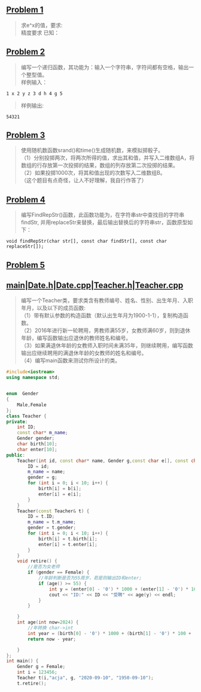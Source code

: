 ## [Problem 1](1/1.cpp)
> 求e^x的值，要求:</br>
精度要求
> 已知：</br>

## [Problem 2](2/2.cpp)
> 编写一个递归函数，其功能为：输入一个字符串，字符间都有空格，输出一个整型值。</br>
> 样例输入：

```
1 x 2 y z 3 d h 4 g 5
```
> 样例输出:

```
54321
```

## [Problem 3](3/3.cpp)
> 使用随机数函数srand()和time()生成随机数，来模拟掷骰子。</br>
> （1）分别投掷两次，将两次所得的值，求出其和值，并写入二维数组A，将数组的行存放第一次投掷的结果，数组的列存放第二次投掷的结果。</br>
> （2）如果投掷1000次，将其和值出现的次数写入二维数组B。</br>
> （这个题目有点奇怪，让人不好理解，我自行作答了）
## [Problem 4](4/4.cpp)
> 编写FindRepStr()函数，此函数功能为，在字符串str中查找目的字符串findStr, 并用replaceStr来替换，最后输出替换后的字符串str，函数原型如下：

```
void findRepStr(char str[], const char findStr[], const char replaceStr[]);
```
## [Problem 5]()
## [main](5/main.cpp)|[Date.h](5/Date.h)|[Date.cpp](5/Date.cpp)|[Teacher.h](5/Teacher.h)|[Teacher.cpp](5/Teacher.cpp)
> 编写一个Teacher类，要求类含有教师编号、姓名、性别、出生年月、入职年月，以及以下的成员函数:</br>
> （1）带有默认参数的构造函数（默认出生年月为1900-1-1），复制构造函数。</br>
> （2）2016年进行新一轮聘用，男教师满55岁，女教师满60岁，则到退休年龄，编写函数输出应退休的教师姓名和编号。</br>
> （3）如果满退休年龄的女教师入职时间未满35年，则继续聘用，编写函数输出应继续聘用的满退休年龄的女教师的姓名和编号。</br>
> （4）编写main函数来测试你所设计的类。
>
```c++
#include<iostream>
using namespace std;


enum  Gender
{
	Male,Female
};
class Teacher {
private:
	int ID;
	const char* m_name;
	Gender gender;
	char birth[10];
	char enter[10];
public:
	Teacher(int id, const char* name, Gender g,const char e[], const char b[]="1900-00-00") {
		ID = id;
		m_name = name;
		gender = g;
		for (int i = 0; i < 10; i++) {
			birth[i] = b[i];
			enter[i] = e[i];
		}
	}
	Teacher(const Teacher& t) {
		ID = t.ID;
		m_name = t.m_name;
		gender = t.gender;
		for (int i = 0; i < 10; i++) {
			birth[i] = t.birth[i];
			enter[i] = t.enter[i];
		}
	}
	void retire() {
		//是否为女老师
		if (gender == Female) {
			//年龄判断是否为55周岁，若是则输出ID和enter;
			if (age() >= 55) {
				int y = (enter[0] - '0') * 1000 + (enter[1] - '0') * 100 + (enter[2] - '0') * 10 + (enter[3] - '0');
				cout << "ID:" << ID << "受聘" << age(y) << endl;
			}	
		}

	}
	int age(int now=2024) {
		//年转换 char->int
		int year = (birth[0] - '0') * 1000 + (birth[1] - '0') * 100 + (birth[2] - '0') * 10 + (birth[3] - '0');
		return now - year;

	}
};
int main() {
	Gender g = Female;
	int i = 123456;
	Teacher t(i,"acja", g, "2020-09-10", "1950-09-10");
	t.retire();

```